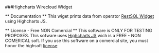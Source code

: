 ###Highcharts Wirecloud Widget

** Documentation **
This wiget prints data from operator [RestSQL Widget](https://github.com/crqgestion/restsql_widget) using Highcharts JS.

** License - Free NON Comercial **
This software is ONLY FOR TESTING PROPOSES.
This sofware uses [Highcharts JS](http://www.highcharts.com/products/highcharts) wich is a FREE - NON COMERICAL soft. 
If you use this software on a comercial site, you must honor the highsoft [license](http://shop.highsoft.com/faq/non-commercial)

